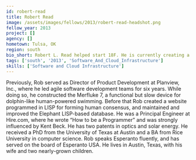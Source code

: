 ```yaml
---
id: robert-read
title: Robert Read
image: /assets/images/fellows/2013/robert-read-headshot.png
fellow_year: 2013
project: []
agency: []
hometown: Tulsa, OK
region: south
bio_short: Robert L. Read helped start 18F. He is currently creating a charity Public Invention for All Humanity (PIFAH).
tags: ['south', '2013', 'Software_And_Cloud_Infrastructure']
skills: ['Software and Cloud Infrastructure']
---
```


Previously, Rob served as Director of Product Development at Planview, Inc., where he led agile software development teams for six years.  While doing so, he constructed the Merfluke 7, a functional but slow device for dolphin-like human-powered swimming.  Before that Rob created a website programmed in LISP for forming human consensus, and maintained and improved the Elephant LISP-based database.  He was a Principal Engineer at Hire.com, where he wrote “How to be a Programmer” and was strongly influenced by Kent Beck.  He has two patents in optics and solar energy.  He received a PhD from the University of Texas at Austin and a BA from Rice University in computer science.  Rob speaks Esperanto fluently, and has served on the board of Esperanto USA.  He lives in Austin, Texas, with his wife and two nearly-grown children.
